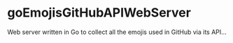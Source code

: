 # goEmojisGitHubAPIWebServer
Web server written in Go to collect all the emojis used in GitHub via its API...
